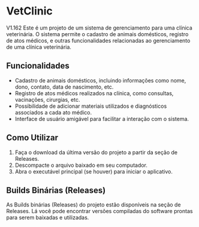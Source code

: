 # VetClinic
V1.162
Este é um projeto de um sistema de gerenciamento para uma clínica veterinária. O sistema permite o cadastro de animais domésticos, registro de atos médicos, e outras funcionalidades relacionadas ao gerenciamento de uma clínica veterinária.

## Funcionalidades

- Cadastro de animais domésticos, incluindo informações como nome, dono, contato, data de nascimento, etc.
- Registro de atos médicos realizados na clínica, como consultas, vacinações, cirurgias, etc.
- Possibilidade de adicionar materiais utilizados e diagnósticos associados a cada ato médico.
- Interface de usuário amigável para facilitar a interação com o sistema.

## Como Utilizar

1. Faça o download da última versão do projeto a partir da seção de Releases.
2. Descompacte o arquivo baixado em seu computador.
3. Abra o executável principal (se houver) para iniciar o aplicativo.

## Builds Binárias (Releases)

As Builds binárias (Releases) do projeto estão disponíveis na seção de Releases. Lá você pode encontrar versões compiladas do software prontas para serem baixadas e utilizadas.
